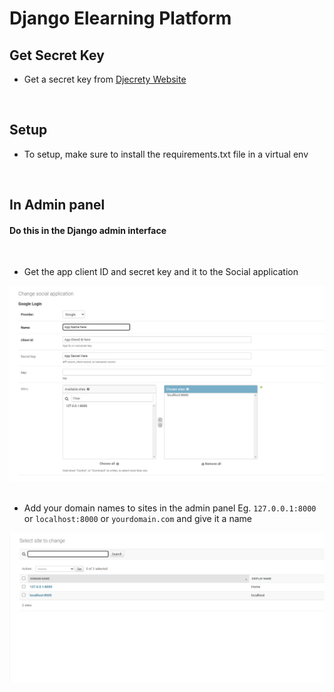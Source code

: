 Django Elearning Platform
=============================

## Get Secret Key
* Get a secret key from [Djecrety Website](https://www.djecrety.ir)

<br>

## Setup
* To setup, make sure to install the requirements.txt file in a virtual env

<br>

## In Admin panel
#### Do this in the Django admin interface
<br>

* Get the app client ID and secret key and it to the Social application


![Screenshot of instuction](appDetails.png)
<br>
<br>

* Add your domain names to sites in the admin panel Eg. `127.0.0.1:8000` or `localhost:8000` or `yourdomain.com` and give it a name

![Screenshot of instuction](domains.png)
<br>
<br>